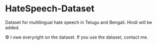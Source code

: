 # HateSpeech-Dataset
Dataset for multilingual hate speech in Telugu and Bengali. Hindi will be added.

© I owe everyright on the dataset. If you use the dataset, contact me.
